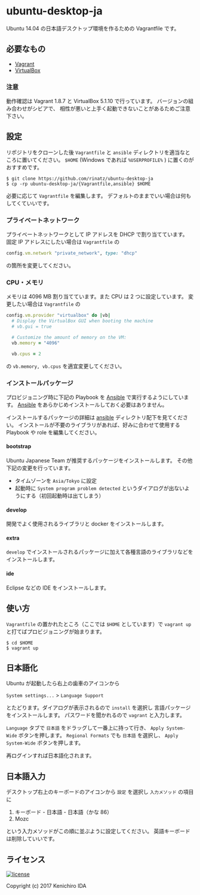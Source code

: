 # ubuntu-desktop-ja

Ubuntu 14.04 の日本語デスクトップ環境を作るための Vagrantfile です。

## 必要なもの

* [Vagrant]
* [VirtualBox]

[Vagrant]: https://www.vagrantup.com/
[VirtualBox]: https://www.virtualbox.org/

### 注意

動作確認は Vagrant 1.8.7 と VirtualBox 5.1.10 で行っています。
バージョンの組み合わせがシビアで、
相性が悪いと上手く起動できないことがあるためご注意下さい。

## 設定

リポジトリをクローンした後 `Vagrantfile` と `ansible` ディレクトリを適当なところに置いてください。
`$HOME` (Windows であれば `%USERPROFILE%` ) に置くのがおすすめです。

    $ git clone https://github.com/rinatz/ubuntu-desktop-ja
    $ cp -rp ubuntu-desktop-ja/{Vagrantfile,ansible} $HOME

必要に応じて `Vagrantfile` を編集します。
デフォルトのままでいい場合は何もしてくていいです。

### プライベートネットワーク

プライベートネットワークとして IP アドレスを DHCP で割り当てています。
固定 IP アドレスにしたい場合は `Vagrantfile` の

```ruby
config.vm.network "private_network", type: "dhcp"
```

の箇所を変更してください。

### CPU・メモリ

メモリは 4096 MB 割り当てています。また CPU は 2 つに設定しています。
変更したい場合は `Vagrantfile` の

```ruby
config.vm.provider "virtualbox" do |vb|
  # Display the VirtualBox GUI when booting the machine
  # vb.gui = true

  # Customize the amount of memory on the VM:
  vb.memory = "4096"

  vb.cpus = 2
```

の `vb.memory, vb.cpus` を適宜変更してください。

### インストールパッケージ

プロビジョニング時に下記の Playbook を [Ansible] で実行するようにしています。
[Ansible] をあらかじめインストールしておく必要はありません。

インストールするパッケージの詳細は [ansible](./ansible) ディレクトリ配下を見てください。
インストールが不要のライブラリがあれば、好みに合わせて使用する
Playbook や role を編集してください。

[Ansible]: https://www.ansible.com/

#### bootstrap

Ubuntu Japanese Team が推奨するパッケージをインストールします。
その他下記の変更を行っています。

* タイムゾーンを `Asia/Tokyo` に設定
* 起動時に `System program problem detected` というダイアログが出ないようにする（初回起動時は出てしまう）

#### develop

開発でよく使用されるライブラリと docker をインストールします。

#### extra

`develop` でインストールされるパッケージに加えて各種言語のライブラリなどをインストールします。

#### ide

Eclipse などの IDE をインストールします。

## 使い方

`Vagrantfile` の置かれたところ（ここでは `$HOME` としています）で
`vagrant up` と打てばプロビジョニングが始まります。

    $ cd $HOME
    $ vagrant up

## 日本語化

Ubuntu が起動したら右上の歯車のアイコンから

`System settings...` > `Language Support`

とたどります。ダイアログが表示されるので `install` を選択し
言語パッケージをインストールします。
パスワードを聞かれるので `vagrant` と入力します。

`Language` タブで `日本語` をドラッグして一番上に持って行き、 `Apply System-Wide` ボタンを押します。
`Regional Formats` でも `日本語` を選択し、 `Apply System-Wide` ボタンを押します。

再ログインすれば日本語化されます。

## 日本語入力

デスクトップ右上のキーボードのアイコンから `設定` を選択し
`入力メソッド` の項目に

1. キーボード - 日本語 - 日本語（かな 86）
1. Mozc

という入力メソッドがこの順に並ぶように設定してください。
英語キーボードは削除していいです。

## ライセンス

[![license](https://img.shields.io/github/license/rinatz/ubuntu-desktop-ja.svg)](LICENSE)

Copyright (c) 2017 Kenichiro IDA
